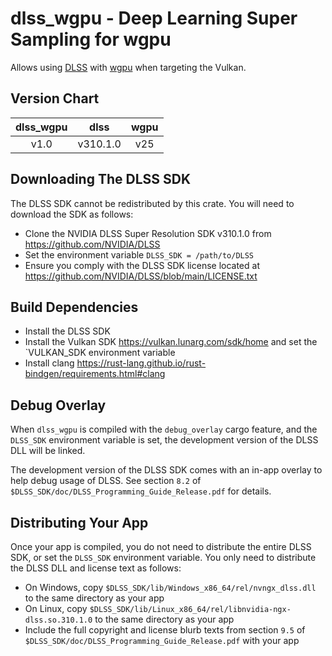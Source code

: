 # dlss_wgpu - Deep Learning Super Sampling for wgpu

Allows using [DLSS](https://www.nvidia.com/en-us/geforce/technologies/dlss) with [wgpu](https://github.com/gfx-rs/wgpu) when targeting the Vulkan.


## Version Chart

| dlss_wgpu |   dlss   | wgpu |
|:---------:|:--------:|:----:|
|    v1.0   | v310.1.0 |  v25 |

## Downloading The DLSS SDK
The DLSS SDK cannot be redistributed by this crate. You will need to download the SDK as follows:
* Clone the NVIDIA DLSS Super Resolution SDK v310.1.0 from https://github.com/NVIDIA/DLSS
* Set the environment variable `DLSS_SDK = /path/to/DLSS`
* Ensure you comply with the DLSS SDK license located at https://github.com/NVIDIA/DLSS/blob/main/LICENSE.txt

## Build Dependencies
* Install the DLSS SDK
* Install the Vulkan SDK https://vulkan.lunarg.com/sdk/home and set the `VULKAN_SDK environment variable
* Install clang https://rust-lang.github.io/rust-bindgen/requirements.html#clang

## Debug Overlay
When `dlss_wgpu` is compiled with the `debug_overlay` cargo feature, and the `DLSS_SDK` environment variable is set, the development version of the DLSS DLL will be linked.

The development version of the DLSS SDK comes with an in-app overlay to help debug usage of DLSS. See section `8.2` of `$DLSS_SDK/doc/DLSS_Programming_Guide_Release.pdf` for details.

## Distributing Your App
Once your app is compiled, you do not need to distribute the entire DLSS SDK, or set the `DLSS_SDK` environment variable. You only need to distribute the DLSS DLL and license text as follows:

* On Windows, copy `$DLSS_SDK/lib/Windows_x86_64/rel/nvngx_dlss.dll` to the same directory as your app
* On Linux, copy `$DLSS_SDK/lib/Linux_x86_64/rel/libnvidia-ngx-dlss.so.310.1.0` to the same directory as your app
* Include the full copyright and license blurb texts from section `9.5` of `$DLSS_SDK/doc/DLSS_Programming_Guide_Release.pdf` with your app
